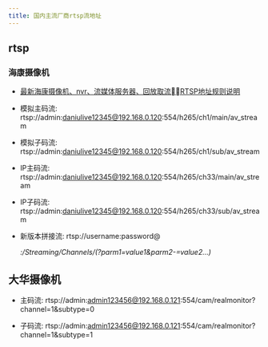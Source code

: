 ```yaml
---
title: 国内主流厂商rtsp流地址
---
```


## rtsp

### 海康摄像机

* [最新海康摄像机、nvr、流媒体服务器、回放取流RTSP地址规则说明](https://blog.csdn.net/xiejiashu/article/details/71786187)

* 模拟主码流: rtsp://admin:daniulive12345@192.168.0.120:554/h265/ch1/main/av_stream

* 模拟子码流: rtsp://admin:daniulive12345@192.168.0.120:554/h265/ch1/sub/av_stream

* IP主码流:  rtsp://admin:daniulive12345@192.168.0.120:554/h265/ch33/main/av_stream

* IP子码流:  rtsp://admin:daniulive12345@192.168.0.120:554/h265/ch33/sub/av_stream

* 新版本拼接流: rtsp://username:password@<address>:<port>/Streaming/Channels/<id>(?parm1=value1&parm2-=value2…)

## 大华摄像机

* 主码流: rtsp://admin:admin123456@192.168.0.121:554/cam/realmonitor?channel=1&subtype=0

* 子码流: rtsp://admin:admin123456@192.168.0.121:554/cam/realmonitor?channel=1&subtype=1














